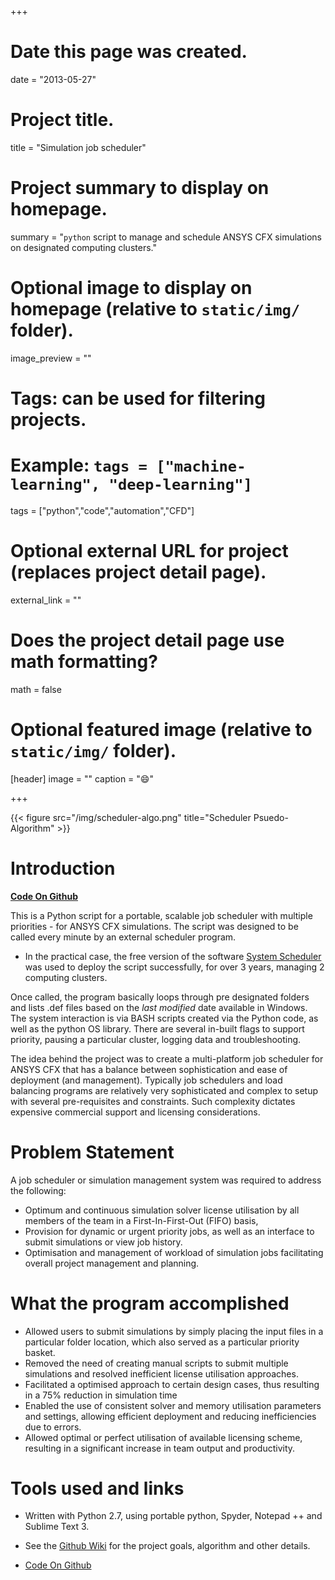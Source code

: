 +++
# Date this page was created.
date = "2013-05-27"

# Project title.
title = "Simulation job scheduler"

# Project summary to display on homepage.
summary = "`python` script to manage and schedule ANSYS CFX simulations on designated computing clusters."

# Optional image to display on homepage (relative to `static/img/` folder).
image_preview = ""

# Tags: can be used for filtering projects.
# Example: `tags = ["machine-learning", "deep-learning"]`
tags = ["python","code","automation","CFD"]

# Optional external URL for project (replaces project detail page).
external_link = ""

# Does the project detail page use math formatting?
math = false

# Optional featured image (relative to `static/img/` folder).
[header]
image = ""
caption = ":smile:"

+++

{{< figure src="/img/scheduler-algo.png" title="Scheduler Psuedo-Algorithm" >}}

# Introduction

**[Code On Github](<https://github.com/shrysr/jobscheduler>)**

This is a Python script for a portable, scalable job scheduler with
multiple priorities - for ANSYS CFX simulations. The script was
designed to be called every minute by an external scheduler
program. 

- In the practical case, the free version of the software
[System
Scheduler](https://www.splinterware.com/products/scheduler.html) was
used to deploy the script successfully, for over 3 years, managing 2
computing clusters.

Once called, the program basically loops through pre designated
folders and lists .def files based on the *last modified* date
available in Windows. The system interaction is via BASH scripts
created via the Python code, as well as the python OS library. There
are several in-built flags to support priority, pausing a particular
cluster, logging data and troubleshooting.

The idea behind the project was to create a multi-platform job
scheduler for ANSYS CFX that has a balance between sophistication and
ease of deployment (and management). Typically job schedulers and load
balancing programs are relatively very sophisticated and complex to
setup with several pre-requisites and constraints. Such complexity
dictates expensive commercial support and licensing considerations.


# Problem Statement 
A job scheduler or simulation management system was required to address the following:

- Optimum and continuous simulation solver license utilisation by all
  members of the team in a First-In-First-Out (FIFO) basis, 
- Provision for dynamic or urgent priority jobs, as well as an
  interface to submit simulations or view job history.
- Optimisation and management of workload of simulation jobs
  facilitating overall project management and planning.


# What the program accomplished 

- Allowed users to submit simulations by simply placing the input
  files in a particular folder location, which also served as a
  particular priority basket.
- Removed the need of creating manual scripts to submit multiple
  simulations and resolved inefficient license utilisation approaches.
- Facilitated a optimised approach to certain design cases, thus
  resulting in a 75% reduction in simulation time
- Enabled the use of consistent solver and memory utilisation
  parameters and settings, allowing efficient deployment and reducing
  inefficiencies due to errors.
- Allowed optimal or perfect utilisation of available licensing
  scheme, resulting in a significant increase in team output and
  productivity.

# Tools used and links

- Written with Python 2.7, using portable python, Spyder, Notepad ++ and Sublime Text 3.

- See the [Github Wiki](https://github.com/shrysr/jobscheduler/wiki/) for the project goals, algorithm and other details.

- [Code On Github](<https://github.com/shrysr/jobscheduler>)



